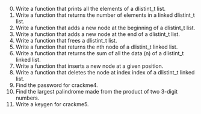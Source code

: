 0.	Write a function that prints all the elements of a dlistint_t list.
1.	Write a function that returns the number of elements in a linked dlistint_t list.
2.	Write a function that adds a new node at the beginning of a dlistint_t list.
3.	Write a function that adds a new node at the end of a dlistint_t list.
4.	Write a function that frees a dlistint_t list.
5.	Write a function that returns the nth node of a dlistint_t linked list.
6.	Write a function that returns the sum of all the data (n) of a dlistint_t linked list.
7.	Write a function that inserts a new node at a given position.
8.	Write a function that deletes the node at index index of a dlistint_t linked list.
9.	Find the password for crackme4.
10.	Find the largest palindrome made from the product of two 3-digit numbers.
11.	Write a keygen for crackme5.
